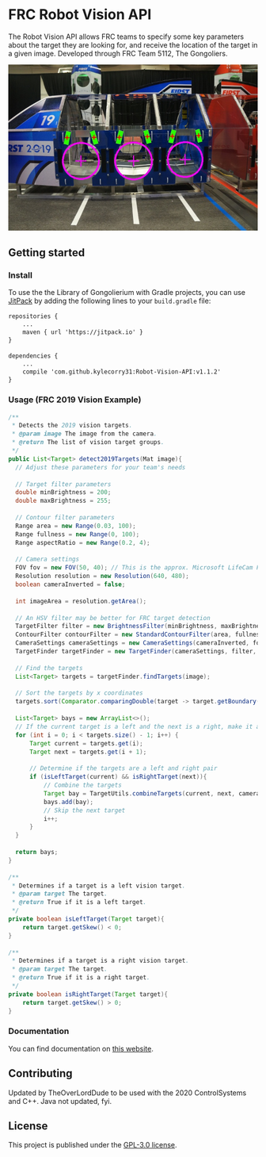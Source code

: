 # FRC Robot Vision API
The Robot Vision API allows FRC teams to specify some key parameters about the target they are looking for, and receive the location of the target in a given image. Developed through FRC Team 5112, The Gongoliers.

![2019 Vision Example](2019-vision-example.jpg)

## Getting started

### Install
To use the the Library of Gongolierium with Gradle projects, you can use [JitPack](https://jitpack.io/) by adding the following lines to your `build.gradle` file:

```Gradle
repositories {
    ...
    maven { url 'https://jitpack.io' }
}

dependencies {
    ...
    compile 'com.github.kylecorry31:Robot-Vision-API:v1.1.2'
}
```


### Usage (FRC 2019 Vision Example)
```Java
/**
 * Detects the 2019 vision targets.
 * @param image The image from the camera.
 * @return The list of vision target groups.
 */
public List<Target> detect2019Targets(Mat image){
  // Adjust these parameters for your team's needs

  // Target filter parameters
  double minBrightness = 200;
  double maxBrightness = 255;

  // Contour filter parameters
  Range area = new Range(0.03, 100);
  Range fullness = new Range(0, 100);
  Range aspectRatio = new Range(0.2, 4);

  // Camera settings
  FOV fov = new FOV(50, 40); // This is the approx. Microsoft LifeCam FOV
  Resolution resolution = new Resolution(640, 480);
  boolean cameraInverted = false;

  int imageArea = resolution.getArea();

  // An HSV filter may be better for FRC target detection
  TargetFilter filter = new BrightnessFilter(minBrightness, maxBrightness);
  ContourFilter contourFilter = new StandardContourFilter(area, fullness, aspectRatio, imageArea);
  CameraSettings cameraSettings = new CameraSettings(cameraInverted, fov, resolution);
  TargetFinder targetFinder = new TargetFinder(cameraSettings, filter, contourFilter, TargetGrouping.SINGLE);

  // Find the targets
  List<Target> targets = targetFinder.findTargets(image);

  // Sort the targets by x coordinates
  targets.sort(Comparator.comparingDouble(target -> target.getBoundary().center.x));

  List<Target> bays = new ArrayList<>();
  // If the current target is a left and the next is a right, make it a pair
  for (int i = 0; i < targets.size() - 1; i++) {
      Target current = targets.get(i);
      Target next = targets.get(i + 1);

      // Determine if the targets are a left and right pair
      if (isLeftTarget(current) && isRightTarget(next)){
          // Combine the targets
          Target bay = TargetUtils.combineTargets(current, next, cameraSettings);
          bays.add(bay);
          // Skip the next target
          i++;
      }
  }

  return bays;
}

/**
 * Determines if a target is a left vision target.
 * @param target The target.
 * @return True if it is a left target.
 */
private boolean isLeftTarget(Target target){
    return target.getSkew() < 0;
}

/**
 * Determines if a target is a right vision target.
 * @param target The target.
 * @return True if it is a right target.
 */
private boolean isRightTarget(Target target){
    return target.getSkew() > 0;
}

```

### Documentation
You can find documentation on [this website](https://kylecorry31.github.io/Robot-Vision-API).

## Contributing
Updated by TheOverLordDude to be used with the 2020 ControlSystems and C++. Java not updated, fyi.

## License
This project is published under the [GPL-3.0 license](LICENSE).
